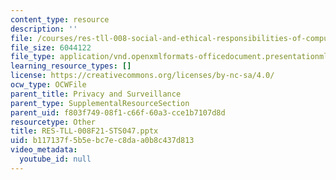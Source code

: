 ```yaml
---
content_type: resource
description: ''
file: /courses/res-tll-008-social-and-ethical-responsibilities-of-computing-serc-fall-2021/b117137f5b5ebc7ec8daa0b8c437d813_RES-TLL-008F21-STS047.pptx
file_size: 6044122
file_type: application/vnd.openxmlformats-officedocument.presentationml.presentation
learning_resource_types: []
license: https://creativecommons.org/licenses/by-nc-sa/4.0/
ocw_type: OCWFile
parent_title: Privacy and Surveillance
parent_type: SupplementalResourceSection
parent_uid: f803f749-08f1-c66f-60a3-cce1b7107d8d
resourcetype: Other
title: RES-TLL-008F21-STS047.pptx
uid: b117137f-5b5e-bc7e-c8da-a0b8c437d813
video_metadata:
  youtube_id: null
---
```

